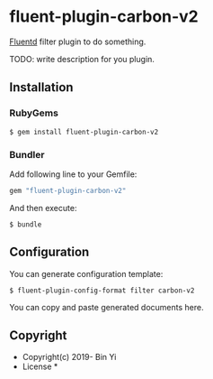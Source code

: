 # fluent-plugin-carbon-v2

[Fluentd](https://fluentd.org/) filter plugin to do something.

TODO: write description for you plugin.

## Installation

### RubyGems

```
$ gem install fluent-plugin-carbon-v2
```

### Bundler

Add following line to your Gemfile:

```ruby
gem "fluent-plugin-carbon-v2"
```

And then execute:

```
$ bundle
```

## Configuration

You can generate configuration template:

```
$ fluent-plugin-config-format filter carbon-v2
```

You can copy and paste generated documents here.

## Copyright

* Copyright(c) 2019- Bin Yi
* License
  * 
